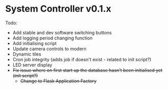 # System Controller v0.1.x

Todo:
- Add stable and dev software switching buttons
- Add logging period changing function
- Add initialising script
- Update camera controls to modern
- Dynamic tiles
- Cron job integrity (adds job if doesn't exist - related to init script?)
- LED server display
- ~~Fix issue where on first start up the database hasn't been initialised yet (init script?)~~
    - ~~Change to Flask Application Factory~~